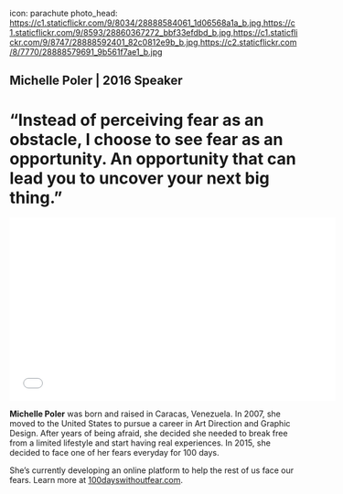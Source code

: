 icon: parachute
photo_head: https://c1.staticflickr.com/9/8034/28888584061_1d06568a1a_b.jpg,https://c1.staticflickr.com/9/8593/28860367272_bbf33efdbd_b.jpg,https://c1.staticflickr.com/9/8747/28888592401_82c0812e9b_b.jpg,https://c2.staticflickr.com/8/7770/28888579691_9b561f7ae1_b.jpg

## Michelle Poler | 2016 Speaker

# “Instead of perceiving fear as an obstacle, I choose to see fear as an opportunity. An opportunity that can lead you to uncover your next big thing.”

<div class="zig-zags_blue"></div>

<iframe src="//player.vimeo.com/video/181998208?byline=0&amp;portrait=0&amp;color=adbf27" width="570" height="321" frameborder="0" webkitallowfullscreen mozallowfullscreen allowfullscreen></iframe>

<div class="line-canvas"></div>

**Michelle Poler** was born and raised in Caracas, Venezuela. In 2007, she moved to the United States to pursue a career in Art Direction and Graphic Design. After years of being afraid, she decided she needed to break free from a limited lifestyle and start having real experiences. In 2015, she decided to face one of her fears everyday for 100 days. 

She’s currently developing an online platform to help the rest of us face our fears. Learn more at [100dayswithoutfear.com](http://100dayswithoutfear.com/).

